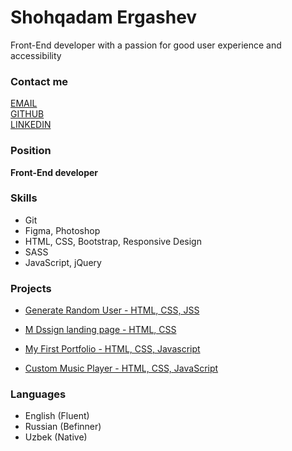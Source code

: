 <!-- [rsschool-cv](https://shohqadamm.github.io/rsschool-cv/) -->
<!-- ======================================================== -->

Shohqadam Ergashev
==================

Front-End developer with a passion for good user experience and accessibility

### Contact me

[EMAIL](marie.serykh@gmail.com)  
[GITHUB](https://github.com/mserykh)  
[LINKEDIN](https://www.linkedin.com/in/mariaserykh/)

### Position

**Front-End developer**

### Skills

*   Git
*   Figma, Photoshop
*   HTML, CSS, Bootstrap, Responsive Design
*   SASS
*   JavaScript, jQuery

### Projects

*   [Generate Random User - HTML, CSS, JSS](https://shohqadam.github.io/generateRandomUser)
    
*   [M Dssign landing page - HTML, CSS](https://shohqadam.github.io/mDesignLP)
    
*   [My First Portfolio - HTML, CSS, Javascript](https://shohqadam-me.netlify.app/)
    
*   [Custom Music Player - HTML, CSS, JavaScript](https://shohqadam.github.io/mysicPlayer)
    

### Languages

*   English (Fluent)
*   Russian (Befinner)
*   Uzbek (Native)
<!---
shohqadamm/shohqadamm is a ✨ special ✨ repository because its `README.md` (this file) appears on your GitHub profile.
You can click the Preview link to take a look at your changes.
--->
